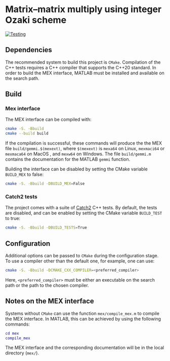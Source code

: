 # Matrix–matrix multiply using integer Ozaki scheme

[![Testing](https://github.com/north-numerical-computing/gemmi/actions/workflows/run_cpp_tests.yml/badge.svg?branch=main)](https://github.com/north-numerical-computing/gemmi/actions/workflows/run_cpp_tests.yml)

## Dependencies

The recommended system to build this project is `CMake`. Compilation of the C++ tests requires a C++ compiler that supports the C++20 standard. In order to build the MEX interface, MATLAB must be installed and available on the search path.

## Build

### Mex interface

The MEX interface can be compiled with:
```bash
cmake -S. -Bbuild
cmake --build build
```
If the compilation is successful, these commands will produce the the MEX file `build/gemmi.$(mexext)`, where `$(mexext)` is `mexa64` on Linux, `mexmaci64` or `mexmaca64` on MacOS , and `mexw64` on Windows. The file `build/gemmi.m` contains the documentation for the MATLAB `gemmi` function.

Building the interface can be disabled by setting the CMake variable `BUILD_MEX` to false:
```bash
cmake -S. -Bbuild -DBUILD_MEX=False
```

### Catch2 tests

The project comes with a suite of [Catch2](https://github.com/catchorg/Catch2) C++ tests. By default, the tests are disabled, and can be enabled by setting the CMake variable `BUILD_TEST` to true:
```bash
cmake -S. -Bbuild -DBUILD_TESTS=True
```

## Configuration

Additional options can be passed to `CMake` during the configuration stage. To use a compiler other than the default one, for example, one can use:
```bash
cmake -S. -Bbuild -DCMAKE_CXX_COMPILER=<preferred_compiler>
```
Here, `<preferred_compiler>` must be either an executable on the search path or the path to the chosen compiler.

## Notes on the MEX interface

Systems without `CMake` can use the function `mex/compile_mex.m` to compile the MEX interface. In MATLAB, this can be achieved by using the following commands:
```matlab
cd mex
compile_mex
```
The MEX interface and the corresponding documentation will be in the local directory (`mex/`).
